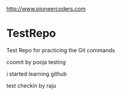 http://www.pioneercoders.com

# TestRepo
Test Repo for practicing the Git commands 

coomit by pooja
testing 

i started learning github

test checkin by raju